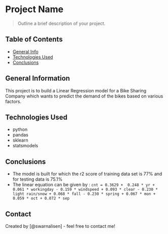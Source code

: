 # Project Name
> Outline a brief description of your project.


## Table of Contents
* [General Info](#general-information)
* [Technologies Used](#technologies-used)
* [Conclusions](#conclusions)

## General Information
This project is to build a Linear Regression model for a Bike Sharing Company which wants to predict the demand of the bikes based on various factors.

## Technologies Used
- python
- pandas
- sklearn
- statsmodels

## Conclusions
- The model is built for which the r2 score of training data set is 77% and for testing data is 75.1%
- The linear equation can be given by : `cnt = 0.3629 +  0.248 * yr + 0.061 * workingday - 0.159 * windspeed + 0.093 * clear - 0.230 * light rain/snow + 0.068 * fall - 0.230 * spring + 0.067 * mon + 0.059 * oct + 0.072 * sep`



## Contact
Created by [@swarnalisen] - feel free to contact me!
